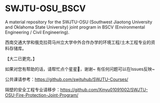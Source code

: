# SWJTU-OSU_BSCV

A material repository for the SWJTU-OSU (Southwest Jiaotong University and Oklahoma State University) joint program in BSCV (Environmental Engineering / Civil Engineering).

西南交通大学和俄克拉荷马州立大学中外合作办学的环境工程/土木工程专业的资料存储库。

【大二已更完。】

如果对您有帮助的话，请帮忙点个星星🌟，谢谢~
有任何问题可以在Issues反映~

公共课请参考：https://github.com/swjtuhub/SWJTU-Courses/

隔壁的安全工程专业请移步：https://github.com/Xinyu01091002/SWJTU-OSU-Fire-Protection-Joint-Program/
